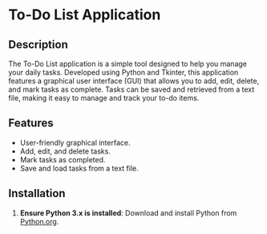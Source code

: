 # To-Do List Application

## Description

The To-Do List application is a simple tool designed to help you manage your daily tasks. Developed using Python and Tkinter, this application features a graphical user interface (GUI) that allows you to add, edit, delete, and mark tasks as complete. Tasks can be saved and retrieved from a text file, making it easy to manage and track your to-do items.

## Features

- User-friendly graphical interface.
- Add, edit, and delete tasks.
- Mark tasks as completed.
- Save and load tasks from a text file.

## Installation

1. **Ensure Python 3.x is installed**:
   Download and install Python from [Python.org](https://www.python.org/).

